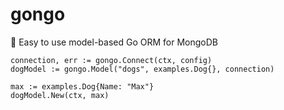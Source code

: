 # gongo

🔵 Easy to use model-based Go ORM for MongoDB

``` 
connection, err := gongo.Connect(ctx, config)
dogModel := gongo.Model("dogs", examples.Dog{}, connection)

max := examples.Dog{Name: "Max"}
dogModel.New(ctx, max)
```
